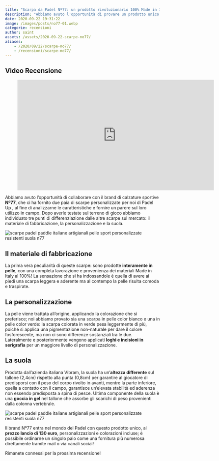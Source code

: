 ```yaml
---
title: "Scarpa da Padel Nº77: un prodotto rivoluzionario 100% Made in Italy"
description: "Abbiamo avuto l'opportunità di provare un prodotto unico nel mercato: una scarpa da padel 100% made in italy, dai materiali alla manifattura."
date: 2020-09-22 19:31:22
image: /images/posts/no77-01.webp
categorie: recensioni
author: saint
assets: /assets/2020-09-22-scarpe-no77/
aliases:
    - /2020/09/22/scarpe-no77/
    - /recensioni/scarpe-no77/
---
```

## Video Recensione
<figure class="image is-16by9">
  <iframe class="has-ratio" width="640" height="360" src="https://www.youtube.com/embed/88NjjJxR_Nw" frameborder="0" allowfullscreen></iframe>
</figure>

Abbiamo avuto l’opportunità di collaborare con il brand di calzature sportive **Nº77**, che ci ha fornito due paia di scarpe personalizzate per noi di Padel Up , al fine di analizzarne le caratteristiche e fornire un parere sul loro utilizzo in campo.
Dopo averle testate sul terreno di gioco abbiamo individuato tre punti di differenziazione dalle altre scarpe sul mercato: il materiale di fabbricazione, la personalizzazione e la suola.

![scarpe padel paddle italiane artigianali pelle sport personalizzate resistenti suola n77](/images/posts/no77-padelup.webp)

## Il materiale di fabbricazione
La prima vera peculiarità di queste scarpe: sono prodotte **interamente in pelle**, con una completa lavorazione e provenienza dei materiali Made in Italy al 100%! La sensazione che si ha indossandole è quella di avere ai piedi una scarpa leggera e aderente ma al contempo la pelle risulta comoda e traspirate.

## La personalizzazione
La pelle viene trattata all’origine, applicando la colorazione che si preferisce; noi abbiamo provato sia una scarpa in pelle color bianco e una in pelle color verde: la scarpa colorata in verde pesa leggermente di più, poiché si applica una pigmentazione non-naturale per dare il colore fosforescente, ma non ci sono differenze sostanziali tra le due. Lateralmente e posteriormente vengono applicati **loghi e incisioni in serigrafia** per un maggiore livello di personalizzazione.

## La suola
Prodotta dall’azienda italiana Vibram, la suola ha un’**altezza differente** sul tallone (2,4cm) rispetto alla punta (0,8cm) per garantire al giocatore di predisporsi con il peso del corpo rivolto in avanti, mentre la parte inferiore, quella a contatto con il campo, garantisce un’elevata stabilità ed aderenza non essendo predisposta a spina di pesce. Ultima componente della suola è una **goccia in gel** nel tallone che assorbe gli scarichi di peso provenienti dalla colonna vertebrale.


![scarpe padel paddle italiane artigianali pelle sport personalizzate resistenti suola n77](/images/posts/no77-02.webp)

Il brand Nº77 entra nel mondo del Padel con questo prodotto unico, al **prezzo lancio di 130 euro**, personalizzazioni e colorazioni incluse; è possibile ordinarne un singolo paio come una fornitura più numerosa direttamente tramite mail o via canali social!

Rimanete connessi per la prossima recensione!

